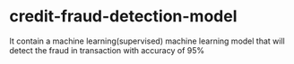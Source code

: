 # credit-fraud-detection-model
It contain a machine learning(supervised) machine learning model that will detect the fraud in transaction with accuracy of 95%
